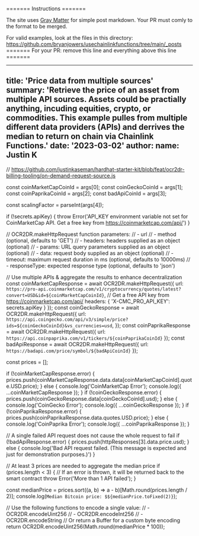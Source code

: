 ======= Instructions =======

The site uses [Gray Matter](https://github.com/jonschlinkert/gray-matter) for simple post markdown. Your PR must comly to the format to be merged.

For valid examples, look at the files in this directory: https://github.com/bryanjowers/usechainlinkfunctions/tree/main/_posts
======= For your PR: remove this line and everything above this line =======

---
title: 'Price data from multiple sources'
summary: 'Retrieve the price of an asset from multiple API sources. Assets could be practially anything, incuding equities, crypto, or commodities. This example pulles from multiple different data providers (APIs) and derrives the median to return on chain via Chainlink Functions.'
date: '2023-03-02'
author:
  name: Justin K
---
// https://github.com/justinkaseman/hardhat-starter-kit/blob/feat/ocr2dr-billing-tooling/on-demand-request-source.js

const coinMarketCapCoinId = args[0];
const coinGeckoCoinId = args[1];
const coinPaprikaCoinId = args[2];
const badApiCoinId = args[3];

const scalingFactor = parseInt(args[4]);

if (!secrets.apiKey) {
  throw Error('API_KEY environment variable not set for CoinMarketCap API.  Get a free key from https://coinmarketcap.com/api/')
}

// OCR2DR.makeHttpRequest function parameters:
// - url
// - method (optional, defaults to 'GET')
// - headers: headers supplied as an object (optional)
// - params: URL query parameters supplied as an object (optional)
// - data: request body supplied as an object (optional)
// - timeout: maximum request duration in ms (optional, defaults to 10000ms)
// - responseType: expected response type (optional, defaults to 'json')

// Use multiple APIs & aggregate the results to enhance decentralization
const coinMarketCapResponse = await OCR2DR.makeHttpRequest({
  url: `https://pro-api.coinmarketcap.com/v1/cryptocurrency/quotes/latest?convert=USD&id=${coinMarketCapCoinId}`,
  // Get a free API key from https://coinmarketcap.com/api/
  headers: { 'X-CMC_PRO_API_KEY': secrets.apiKey }
});
const coinGeckoResponse = await OCR2DR.makeHttpRequest({
  url: `https://api.coingecko.com/api/v3/simple/price?ids=${coinGeckoCoinId}&vs_currencies=usd`,
});
const coinPaprikaResponse = await OCR2DR.makeHttpRequest({
  url: `https://api.coinpaprika.com/v1/tickers/${coinPaprikaCoinId}`
});
const badApiResponse = await OCR2DR.makeHttpRequest({
  url: `https://badapi.com/price/symbol/${badApiCoinId}`
});

const prices = [];

if (!coinMarketCapResponse.error) {
  prices.push(coinMarketCapResponse.data.data[coinMarketCapCoinId].quote.USD.price);
}
else {
  console.log('CoinMarketCap Error');
  console.log({ ...coinMarketCapResponse });
}
if (!coinGeckoResponse.error) {
  prices.push(coinGeckoResponse.data[coinGeckoCoinId].usd);
} else {
  console.log('CoinGecko Error');
  console.log({ ...coinGeckoResponse });
}
if (!coinPaprikaResponse.error) {
  prices.push(coinPaprikaResponse.data.quotes.USD.price);
} else {
  console.log('CoinPaprika Error');
  console.log({ ...coinPaprikaResponse });
}
  
// A single failed API request does not cause the whole request to fail
if (!badApiResponse.error) {
  prices.push(httpResponses[3].data.price.usd);
} else {
  console.log('Bad API request failed. (This message is expected and just for demonstration purposes.)')
}
  
// At least 3 prices are needed to aggregate the median price
if (prices.length < 3) {
  // If an error is thrown, it will be returned back to the smart contract
  throw Error('More than 1 API failed');
}

const medianPrice = prices.sort((a, b) => a - b)[Math.round(prices.length / 2)];
console.log(`Median Bitcoin price: $${medianPrice.toFixed(2)}`);

// Use the following functions to encode a single value:
// - OCR2DR.encodeUint256
// - OCR2DR.encodeInt256
// - OCR2DR.encodeString
// Or return a Buffer for a custom byte encoding
return OCR2DR.encodeUint256(Math.round(medianPrice * 100));
